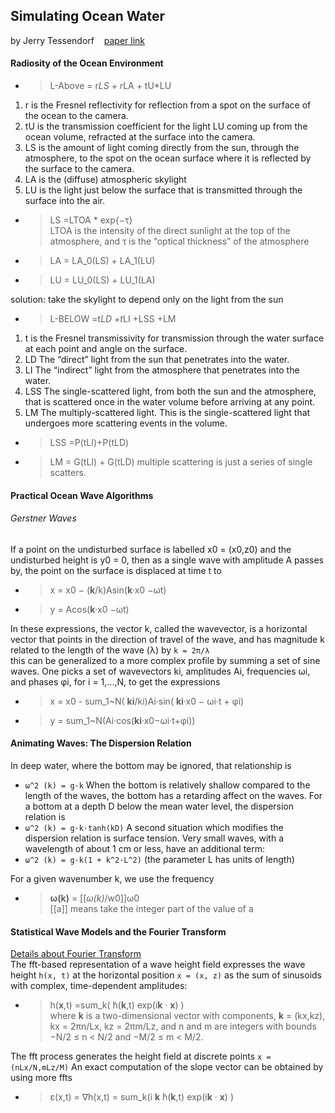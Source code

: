 ## Simulating Ocean Water
by Jerry Tessendorf &nbsp;&nbsp;&nbsp;[paper link](http://citeseerx.ist.psu.edu/viewdoc/download?doi=10.1.1.161.9102&rep=rep1&type=pdf)  
#### Radiosity of the Ocean Environment
- > L-Above = r*LS + r*LA + tU*LU
1. r is the Fresnel reflectivity for reflection from a spot on the surface of the ocean to the camera.
2. tU is the transmission coefficient for the light LU coming up from the ocean volume, refracted at the surface into the camera.
3. LS is the amount of light coming directly from the sun, through the atmosphere, to the spot on the ocean surface where it is reflected by the surface to the camera.
4. LA is the (diffuse) atmospheric skylight
5. LU is the light just below the surface that is transmitted through
the surface into the air.

- > LS =LTOA * exp{−τ}  
LTOA is the intensity of the direct sunlight at the top of the atmosphere, and τ is the “optical thickness” of the atmosphere
- > LA = LA_0(LS) + LA_1(LU)
- > LU = LU_0(LS) + LU_1(LA)  

solution: take the skylight to depend only on the light from the sun

- > L-BELOW =t*LD +t*LI +LSS +LM
1. t is the Fresnel transmissivity for transmission through the water surface at each point and angle on the surface.
2. LD The “direct” light from the sun that penetrates into the water.
3. LI The “indirect” light from the atmosphere that penetrates into
the water.
4. LSS The single-scattered light, from both the sun and the atmosphere, that is scattered once in the water volume before arriving at any point.
5. LM The multiply-scattered light. This is the single-scattered light that undergoes more scattering events in the volume.

- > LSS =P(tLI)+P(tLD)
- > LM = G(tLI) + G(tLD)
multiple scattering is just a series of single scatters.

#### Practical Ocean Wave Algorithms
###### Gerstner Waves
If a point on the undisturbed surface is labelled x0 = (x0,z0) and the undisturbed height is y0 = 0, then as a single wave with amplitude A passes by, the point on the surface is displaced at time t to
- > x = x0 − (**k**/k)Asin(**k**·x0 −ωt)
- > y = Acos(**k**·x0 −ωt)  

In these expressions, the vector k, called the wavevector, is a horizontal vector that points in the direction of travel of the wave, and has magnitude k related to the length of the wave (λ) by `k = 2π/λ`  
this can be generalized to a more complex profile by summing a set of sine waves. One picks a set of wavevectors ki, amplitudes Ai, frequencies ωi, and phases φi, for i = 1,...,N, to get the expressions
- > x = x0 - sum_1~N( **ki**/ki)Ai·sin( **ki**·x0 − ωi·t + φi)
- > y = sum_1~N(Ai·cos(**ki**·x0−ωi·t+φi))

#### Animating Waves: The Dispersion Relation
In deep water, where the bottom may be ignored, that relationship is
- `ω^2 (k) = g·k`
When the bottom is relatively shallow compared to the length of the waves, the bottom has a retarding affect on the waves. For a bottom at a depth D below the mean water level, the dispersion relation is
- `ω^2 (k) = g·k·tanh(kD)`
A second situation which modifies the dispersion relation is surface tension. Very small waves, with a wavelength of about 1 cm or less, have an additional term:
- `ω^2 (k) = g·k(1 + k^2·L^2)` (the parameter L has units of length)

For a given wavenumber k, we use the frequency
- > **ω(k)** = [[_ω(k)_/w0]]ω0  
[[a]] means take the integer part of the value of a

#### Statistical Wave Models and the Fourier Transform
[Details about Fourier Transform](doc/FFT.md)  
The fft-based representation of a wave height field expresses the wave height `h(x, t)` at the horizontal position `x = (x, z)` as the sum of sinusoids with complex, time-dependent amplitudes:
- > h(**x**,t) =sum_k( ̃h(**k**,t) exp(i**k** · **x**) )  
where **k** is a two-dimensional vector with components, **k** = (kx,kz), kx = 2πn/Lx, kz = 2πm/Lz, and n and m are integers with bounds −N/2 ≤ n < N/2 and −M/2 ≤ m < M/2.

The fft process generates the height field at discrete points `x = (nLx/N,mLz/M)`
An exact computation of the slope vector can be obtained by using more ffts   
- > ε(x,t) = ∇h(x,t) = sum_k(i **k** ̃h(**k**,t) exp(i**k** · **x**) )
